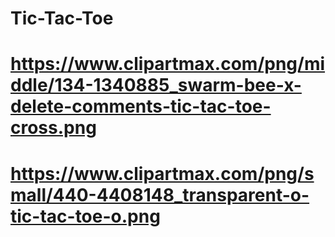 # Tic-Tac-Toe
# https://www.clipartmax.com/png/middle/134-1340885_swarm-bee-x-delete-comments-tic-tac-toe-cross.png
# https://www.clipartmax.com/png/small/440-4408148_transparent-o-tic-tac-toe-o.png
